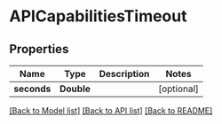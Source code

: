 # APICapabilitiesTimeout

## Properties
Name | Type | Description | Notes
------------ | ------------- | ------------- | -------------
**seconds** | **Double** |  | [optional] 

[[Back to Model list]](../README.md#documentation-for-models) [[Back to API list]](../README.md#documentation-for-api-endpoints) [[Back to README]](../README.md)


